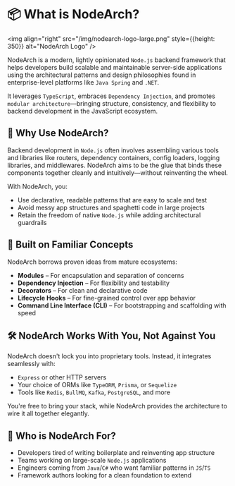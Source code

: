 # 📦 What is NodeArch?

<img align="right" src="/img/nodearch-logo-large.png" style={{height: 350}} alt="NodeArch Logo" />

NodeArch is a modern, lightly opinionated `Node.js` backend framework that helps developers build scalable and maintainable server-side applications using the architectural patterns and design philosophies found in enterprise-level platforms like `Java Spring` and `.NET`.

It leverages `TypeScript`, embraces `Dependency Injection`, and promotes `modular architecture`—bringing structure, consistency, and flexibility to backend development in the JavaScript ecosystem.

## 🚀 Why Use NodeArch?

Backend development in `Node.js` often involves assembling various tools and libraries like routers, dependency containers, config loaders, logging libraries, and middlewares. NodeArch aims to be the glue that binds these components together cleanly and intuitively—without reinventing the wheel.

With NodeArch, you:

- Use declarative, readable patterns that are easy to scale and test
- Avoid messy app structures and spaghetti code in large projects
- Retain the freedom of native `Node.js` while adding architectural guardrails

## 🧩 Built on Familiar Concepts

NodeArch borrows proven ideas from mature ecosystems:

- **Modules** – For encapsulation and separation of concerns
- **Dependency Injection** – For flexibility and testability
- **Decorators** – For clean and declarative code
- **Lifecycle Hooks** – For fine-grained control over app behavior
- **Command Line Interface (CLI)** – For bootstrapping and scaffolding with speed

## 🛠️ NodeArch Works With You, Not Against You

NodeArch doesn't lock you into proprietary tools. Instead, it integrates seamlessly with:

- `Express` or other HTTP servers
- Your choice of ORMs like `TypeORM`, `Prisma`, or `Sequelize`
- Tools like `Redis`, `BullMQ`, `Kafka`, `PostgreSQL`, and more

You're free to bring your stack, while NodeArch provides the architecture to wire it all together elegantly.

## 🧠 Who is NodeArch For?

- Developers tired of writing boilerplate and reinventing app structure
- Teams working on large-scale `Node.js` applications
- Engineers coming from `Java`/`C#` who want familiar patterns in `JS`/`TS`
- Framework authors looking for a clean foundation to extend
